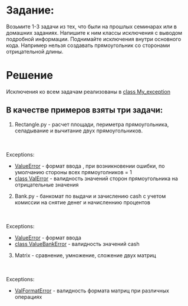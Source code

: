 # Задание:
Возьмите 1-3 задачи из тех, что были на прошлых
семинарах или в домашних заданиях. Напишите к ним
классы исключения с выводом подробной информации.
Поднимайте исключения внутри основного кода. Например
нельзя создавать прямоугольник со сторонами
отрицательной длины.

# Решение
Исключения ко всем задачам реализованы в [class My_exception](My_exception.py)
## В качестве примеров взяты три задачи:
1. Rectangle.py - расчет площади, периметра прямоугольника,
селадывание и вычитание двух прямоугольников.
<br>
<br>
    Exceptions:

- [ValueError](Rectangle.py) - формат ввода , при возникновении ошибки, по умолчанию стороны всех прямоуголников = 1
- [class ValError](My_exception.py) - валидность значений сторон прямоугольника на отрицательные значения

2. Bank.py - банкомат по выдачи и зачислению cash  с учетом комиссии на снятие денег и начисленнию процентов
<br>
<br>
    Exceptions:

- [ValueError](Bank.py) - формат ввода
- [class ValueBankError](My_exception.py) - валидность значений cash

3. Matrix - сравнение, умножение, сложение двух матриц
<br>
<br>
    Exceptions:

- [ValFormatError](My_exception.py) - валидность формата матриц при различных операциях


